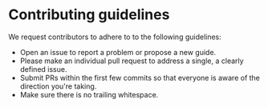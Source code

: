 # Contributing guidelines

We request contributors to adhere to to the following guidelines:

- Open an issue to report a problem or propose a new guide.
- Please make an individual pull request to address a single, a clearly defined issue.
- Submit PRs within the first few commits so that everyone is aware of the direction you're taking.
- Make sure there is no trailing whitespace.
